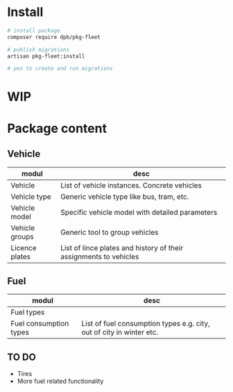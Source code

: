 # 

# Install

```bash
# install package
composer require dpb/pkg-fleet
```

```bash
# publish migrations
artisan pkg-fleet:install

# yes to create and run migrations
```

# WIP

# Package content

## Vehicle

| modul          | desc                                                              |
| -------------- | ----------------------------------------------------------------- |
| Vehicle        | List of vehicle instances. Concrete vehicles                      |
| Vehicle type   | Generic vehicle type like bus, tram, etc.                         |
| Vehicle model  | Specific vehicle model with detailed parameters                   |
| Vehicle groups | Generic tool to group vehicles                                    |
| Licence plates | List of lince plates and history of their assignments to vehicles |

## Fuel

| modul                  | desc                                                                 |
| ---------------------- | -------------------------------------------------------------------- |
| Fuel types             |                                                                      |
| Fuel consumption types | List of fuel consumption types e.g. city, out of city in winter etc. |

## TO DO

* Tires
* More fuel related functionality